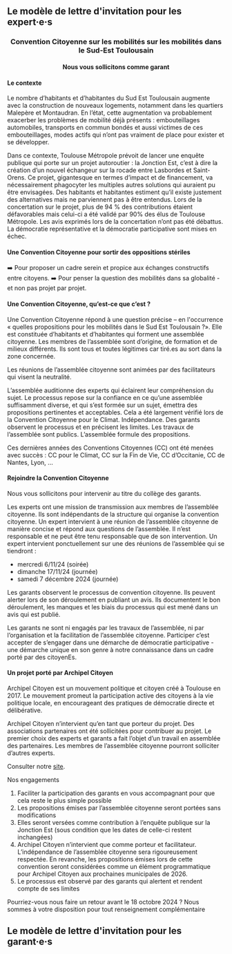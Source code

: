## Le modèle de lettre d'invitation pour les expert·e·s

<h3 style="text-align: center;">Convention Citoyenne sur les mobilités sur les mobilités dans le Sud-Est Toulousain</h3>

<h4 style="text-align: center;">Nous vous sollicitons comme garant</h4>

#### Le contexte

Le nombre d’habitants et d’habitantes du Sud Est Toulousain augmente avec la construction de nouveaux logements, notamment dans les quartiers Malepère et Montaudran. En l’état, cette augmentation va probablement exacerber les problèmes de mobilité déjà présents : embouteillages automobiles, transports en commun bondés et aussi victimes de ces embouteillages, modes actifs qui n’ont pas vraiment de place pour exister et se développer.

Dans ce contexte, Toulouse Métropole prévoit de lancer une enquête publique qui porte sur un projet autoroutier : la Jonction Est, c’est à dire la création d’un nouvel échangeur sur la rocade entre Lasbordes et Saint-Orens. Ce projet, gigantesque en termes d’impact et de financement, va nécessairement phagocyter les multiples autres solutions qui auraient pu être envisagées. Des habitants et habitantes estiment qu’il existe justement des alternatives mais ne parviennent pas à être entendus. Lors de la concertation sur le projet, plus de 94 % des contributions étaient défavorables mais celui-ci a été validé par 90% des élus de Toulouse Métropole. Les avis exprimés lors de la concertation n’ont pas été débattus. La démocratie représentative et la démocratie participative sont mises en échec.


#### Une Convention Citoyenne pour sortir des oppositions stériles

➡️ Pour proposer un cadre serein et propice aux échanges constructifs entre citoyens.
➡️ Pour penser la question des mobilités dans sa globalité - et non pas projet par projet.


#### Une Convention Citoyenne, qu’est-ce que c’est ?

Une Convention Citoyenne répond à une question précise – en l'occurrence « quelles propositions pour les mobilités dans le Sud Est Toulousain ?».
Elle est constituée d’habitants et d’habitantes qui forment une assemblée citoyenne. Les membres de l’assemblée sont d’origine, de formation et de milieux différents. Ils sont tous et toutes légitimes car tiré.es au sort dans la zone concernée.

Les réunions de l’assemblée citoyenne sont animées par des facilitateurs qui visent la neutralité.

L’assemblée auditionne des experts qui éclairent leur compréhension du sujet. Le processus repose sur la confiance en ce qu’une assemblée suffisamment diverse, et qui s’est formée sur un sujet, émettra des propositions pertinentes et acceptables. Cela a été largement vérifié lors de la Convention Citoyenne pour le Climat.
Indépendance. Des garants observent le processus et en précisent les limites. Les travaux de l’assemblée sont publics. L’assemblée formule des propositions.

Ces dernières années des Conventions Citoyennes (CC) ont été menées avec succès : CC pour le Climat, CC sur la Fin de Vie, CC d’Occitanie, CC de Nantes, Lyon, ...


#### Rejoindre la Convention Citoyenne

Nous vous sollicitons pour intervenir au titre du collège des garants.

Les experts ont une mission de transmission aux membres de l’assemblée citoyenne. Ils sont indépendants de la structure qui organise la convention citoyenne. Un expert intervient à une réunion de l’assemblée citoyenne de manière concise et répond aux questions de l’assemblée. Il n’est responsable et ne peut être tenu responsable que de son intervention. Un expert intervient ponctuellement sur une des réunions de l’assemblée qui se tiendront :
- mercredi 6/11/24 (soirée)
- dimanche 17/11/24 (journée)
- samedi 7 décembre 2024 (journée)

Les garants observent le processus de convention citoyenne. Ils peuvent alerter lors de son déroulement en publiant un avis. Ils documentent le bon déroulement, les manques et les biais du processus qui est mené dans un avis qui est publié.

Les garants ne sont ni engagés par les travaux de l’assemblée, ni par l’organisation et la facilitation de l’assemblée citoyenne. Participer c’est accepter de s’engager dans une démarche de démocratie participative - une démarche unique en son genre à notre connaissance dans un cadre porté par des citoyenEs.

#### Un projet porté par Archipel Citoyen

Archipel Citoyen est un mouvement politique et citoyen créé à Toulouse en 2017. Le mouvement promeut la participation active des citoyens à la vie politique locale, en encourageant des pratiques de démocratie directe et délibérative.

Archipel Citoyen n’intervient qu’en tant que porteur du projet. Des associations partenaires ont été sollicitées pour contribuer au projet. Le premier choix des experts et garants a fait l’objet d’un travail en assemblée des partenaires. Les membres de l’assemblée citoyenne pourront solliciter d’autres experts.

Consulter notre [site](https://archipelcitoyen.github.io/convcitoyenne_mobilites_se/).

Nos engagements

1. Faciliter la participation des garants en vous accompagnant pour que cela reste le plus simple possible
2. Les propositions émises par l’assemblée citoyenne seront portées sans modifications 
3. Elles seront versées comme contribution à l’enquête publique sur la Jonction Est (sous condition que les dates de celle-ci restent inchangées)
4. Archipel Citoyen n’intervient que comme porteur et facilitateur. L’indépendance de l’assemblée citoyenne sera rigoureusement respectée. En revanche, les propositions émises lors de cette convention seront considérées comme un élément programmatique pour Archipel Citoyen aux prochaines municipales de 2026.
5. Le processus est observé par des garants qui alertent et rendent compte de ses limites


Pourriez-vous nous faire un retour avant le 18 octobre 2024 ? Nous sommes à votre disposition pour tout renseignement complémentaire
## Le modèle de lettre d'invitation pour les garant·e·s

